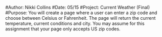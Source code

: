 #Author: Nikki Collins
#Date: 05/15
#Project: Current Weather (Final)
#Purpose: You will create a page where a user can enter a zip code and choose between Celsius or Fahrenheit. The page will return the current temperature, current conditions and city. You may assume for this assignment that your page only accepts US zip codes.


